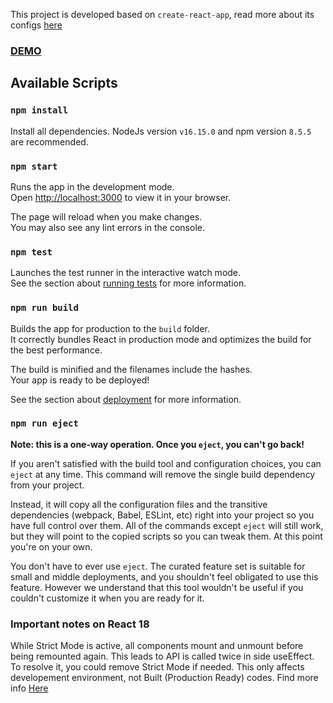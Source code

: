 This project is developed based on `create-react-app`, read more about its configs [here](https://github.com/facebook/create-react-app)

### [DEMO](https://elaborate-longma-1689d2.netlify.app/)

## Available Scripts

### `npm install` 

Install all dependencies. NodeJs version `v16.15.0` and npm version `8.5.5` are recommended.

### `npm start`

Runs the app in the development mode.\
Open [http://localhost:3000](http://localhost:3000) to view it in your browser.

The page will reload when you make changes.\
You may also see any lint errors in the console.

### `npm test`

Launches the test runner in the interactive watch mode.\
See the section about [running tests](https://facebook.github.io/create-react-app/docs/running-tests) for more information.

### `npm run build`

Builds the app for production to the `build` folder.\
It correctly bundles React in production mode and optimizes the build for the best performance.

The build is minified and the filenames include the hashes.\
Your app is ready to be deployed!

See the section about [deployment](https://facebook.github.io/create-react-app/docs/deployment) for more information.

### `npm run eject`

**Note: this is a one-way operation. Once you `eject`, you can't go back!**

If you aren't satisfied with the build tool and configuration choices, you can `eject` at any time. This command will remove the single build dependency from your project.

Instead, it will copy all the configuration files and the transitive dependencies (webpack, Babel, ESLint, etc) right into your project so you have full control over them. All of the commands except `eject` will still work, but they will point to the copied scripts so you can tweak them. At this point you're on your own.

You don't have to ever use `eject`. The curated feature set is suitable for small and middle deployments, and you shouldn't feel obligated to use this feature. However we understand that this tool wouldn't be useful if you couldn't customize it when you are ready for it.


### Important notes on React 18

While Strict Mode is active, all components mount and unmount before being remounted again. This leads to API is called twice in side useEffect. To resolve it, you could remove Strict Mode if needed. This only affects developement environment, not Built (Production Ready) codes. Find more info [Here](https://www.techiediaries.com/react-18-useeffect/)